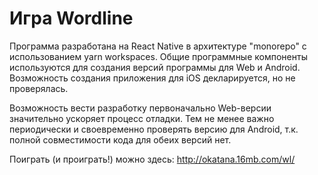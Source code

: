 # Игра Wordline

Программа разработана на React Native в архитектуре "monorepo" с использованием yarn workspaces.
Общие программные компоненты используются для создания версий программы для Web и Android.
Возможность создания приложения для iOS декларируется, но не проверялась.

Возможность вести разработку первоначально Web-версии значительно ускоряет процесс отладки.
Тем не менее важно периодически и своевременно проверять версию для Android, 
т.к. полной совместимости кода для обеих версий нет.

Поиграть (и проиграть!) можно здесь:
http://okatana.16mb.com/wl/
